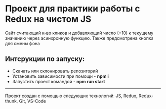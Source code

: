 # Проект для практики работы с Redux на чистом JS

Сайт считающий к-во кликов и добавляющий число (+10) к текущему значению через асинхронную функцию.
Также предсмотрена кнопка для смены фона



## Интсрукции по запуску:
* Скачать или склонировать репозиторий
* Установить зависимости при помощи - **npm i**
* Запустить проект командой - **npm run start**

***
Проект создан с помощью следующих технологий: JS, Redux, Redux-thunk, Git, VS-Code
